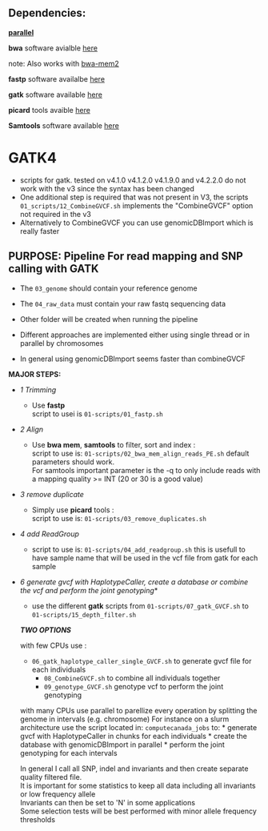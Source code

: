 
## Dependencies:

**[parallel](https://www.gnu.org/software/parallel/)** 

**bwa** software avialble [here](https://sourceforge.net/projects/bio-bwa/files/)

   note: Also works with [bwa-mem2](https://github.com/bwa-mem2/bwa-mem2) 

**fastp** software availalbe [here](https://github.com/OpenGene/fastp)  

**gatk** software available [here](https://software.broadinstitute.org/gatk/)

**picard** tools avaible [here](https://broadinstitute.github.io/picard/)

**Samtools** software available [here](http://www.htslib.org/)



# GATK4

 * scripts for gatk. tested on v4.1.0 v4.1.2.0 v4.1.9.0 and v4.2.2.0 do not work with the v3 since the syntax has been changed  
 * One additional step is required that was not present in V3, the scripts `01_scripts/12_CombineGVCF.sh` implements the "CombineGVCF" option not required in the v3 
 * Alternatively to CombineGVCF you can use genomicDBImport which is really faster 

## PURPOSE: Pipeline For read mapping and SNP calling with GATK 

 * The `03_genome` should contain your reference genome  
 * The `04_raw_data` must contain your raw fastq sequencing data  
 * Other folder will be created when running the pipeline 

 *  Different approaches are implemented either using single thread or in parallel by chromosomes
 *  In general using genomicDBImport seems faster than combineGVCF

**MAJOR STEPS:** 

 * _1 Trimming_
	* Use **fastp**   
          script to usei is `01-scripts/01_fastp.sh` 

 * _2 Align_
	* Use **bwa mem**, **samtools** to filter, sort and index :  
          script to use is: `01-scripts/02_bwa_mem_align_reads_PE.sh` 
		default parameters should work.  
		For samtools important parameter is the -q to only include reads with a mapping quality >= INT (20 or 30 is a good value)


 * _3 remove duplicate_
	* Simply use **picard** tools :  
          script to use is: `01-scripts/03_remove_duplicates.sh` 

 * _4 add ReadGroup_  
	* script to use is: `01-scripts/04_add_readgroup.sh` this is usefull to have sample name that will be used in the vcf file from gatk for each sample

 * _6 generate gvcf with HaplotypeCaller, create a database or combine the vcf and  perform the joint genotyping_* 
	* use the different **gatk** scripts from `01-scripts/07_gatk_GVCF.sh` to `01-scripts/15_depth_filter.sh`  

    ***TWO OPTIONS***

    with few CPUs use : 
	* `06_gatk_haplotype_caller_single_GVCF.sh` to generate gvcf file for each individuals   
        * `08_CombineGVCF.sh` to combine all individuals together 
        * `09_genotype_GVCF.sh` genotype vcf to perform the joint genotyping

    with many CPUs use parallel to parellize every operation by splitting the genome in intervals (e.g. chromosome)
       For instance on a slurm architecture use the script located in:
        `computecanada_jobs`
         to: * generate gvcf with HaplotypeCaller in chunks for each individuals
             * create the database with genomicDBImport in parallel
             * perform the joint genotyping for each intervals 
      
             

	In general I call all SNP, indel and invariants and then create separate quality filtered file.   
	It is important for some statistics to keep all data including all invariants or low frequency allele  
	Invariants can then be set to 'N' in some applications   
	Some selection tests will be best performed with minor allele frequency thresholds 

